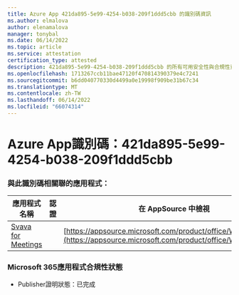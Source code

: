 ```yaml
---
title: Azure App 421da895-5e99-4254-b038-209f1ddd5cbb 的識別碼資訊
ms.author: elmalova
author: elenamalova
manager: tonybal
ms.date: 06/14/2022
ms.topic: article
ms.service: attestation
certification_type: attested
description: 421da895-5e99-4254-b038-209f1ddd5cbb 的所有可用安全性與合規性資訊。
ms.openlocfilehash: 1713267ccb11bae47120f470814390379e4c7241
ms.sourcegitcommit: b6dd040770330d4499a0e19998f909be31b67c34
ms.translationtype: MT
ms.contentlocale: zh-TW
ms.lasthandoff: 06/14/2022
ms.locfileid: "66074314"
---
```

# <a name="azure-app-id-421da895-5e99-4254-b038-209f1ddd5cbb"></a>Azure App識別碼：421da895-5e99-4254-b038-209f1ddd5cbb


### <a name="apps-associated-with-this-id"></a>與此識別碼相關聯的應用程式：
| **應用程式名稱** | **認證** | **在 AppSource 中檢視** |
|--------------|---------------|-----------------------|
| [Svava for Meetings](../forward/WA200001723.md) |  | [https://appsource.microsoft.com/product/office/WA200001723](https://appsource.microsoft.com/product/office/WA200001723) |

### <a name="microsoft-365-app-compliance-status"></a>Microsoft 365應用程式合規性狀態
- Publisher證明狀態：已完成
